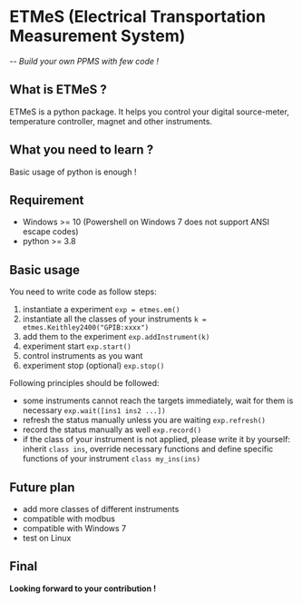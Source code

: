 # ETMeS (Electrical Transportation Measurement System)

*-- Build your own PPMS with few code !*

## What is ETMeS ?

ETMeS is a python package. It helps you control your digital source-meter, temperature controller, magnet and other instruments.

## What you need to learn ?

Basic usage of python is enough !

## Requirement

- Windows >= 10 (Powershell on Windows 7 does not support ANSI escape codes)
- python >= 3.8

## Basic usage

You need to write code as follow steps:

1. instantiate a experiment
`exp = etmes.em()`
1. instantiate all the classes of your instruments
`k = etmes.Keithley2400("GPIB:xxxx")`
1. add them to the experiment
`exp.addInstrument(k)`
1. experiment start
`exp.start()`
1. control instruments as you want
1. experiment stop (optional)
`exp.stop()`

Following principles should be followed:

- some instruments cannot reach the targets immediately, wait for them is necessary
`exp.wait([ins1 ins2 ...])`
- refresh the status manually unless you are waiting
`exp.refresh()`
- record the status manually as well
`exp.record()`
- if the class of your instrument is not applied, please write it by yourself: inherit `class ins`, override necessary functions and define specific functions of your instrument
`class my_ins(ins)`

## Future plan

- add more classes of different instruments
- compatible with modbus
- compatible with Windows 7
- test on Linux

## Final

**Looking forward to your contribution !**
